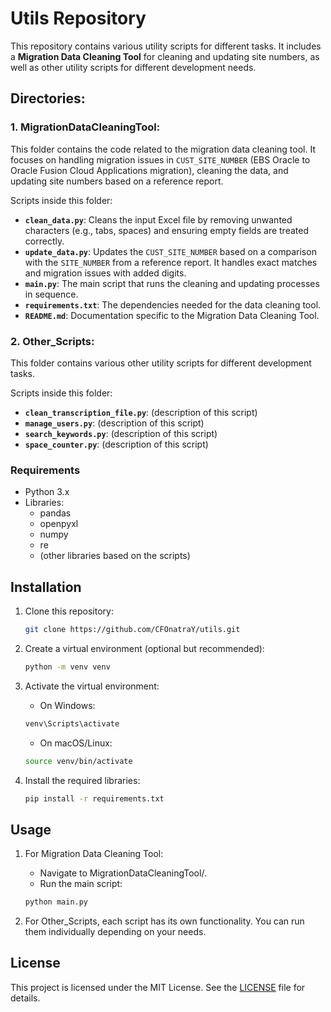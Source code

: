 # Utils Repository

This repository contains various utility scripts for different tasks. It includes a **Migration Data Cleaning Tool** for cleaning and updating site numbers, as well as other utility scripts for different development needs.

## Directories:

### 1. **MigrationDataCleaningTool**:
This folder contains the code related to the migration data cleaning tool. It focuses on handling migration issues in `CUST_SITE_NUMBER` (EBS Oracle to Oracle Fusion Cloud Applications migration), cleaning the data, and updating site numbers based on a reference report.

Scripts inside this folder:
- **`clean_data.py`**: Cleans the input Excel file by removing unwanted characters (e.g., tabs, spaces) and ensuring empty fields are treated correctly.
- **`update_data.py`**: Updates the `CUST_SITE_NUMBER` based on a comparison with the `SITE_NUMBER` from a reference report. It handles exact matches and migration issues with added digits.
- **`main.py`**: The main script that runs the cleaning and updating processes in sequence.
- **`requirements.txt`**: The dependencies needed for the data cleaning tool.
- **`README.md`**: Documentation specific to the Migration Data Cleaning Tool.

### 2. **Other_Scripts**:
This folder contains various other utility scripts for different development tasks.

Scripts inside this folder:
- **`clean_transcription_file.py`**: (description of this script)
- **`manage_users.py`**: (description of this script)
- **`search_keywords.py`**: (description of this script)
- **`space_counter.py`**: (description of this script)

### Requirements

- Python 3.x
- Libraries:
  - pandas
  - openpyxl
  - numpy
  - re
  - (other libraries based on the scripts)

## Installation

1. Clone this repository:
	```bash
	git clone https://github.com/CFOnatraY/utils.git
	```

2. Create a virtual environment (optional but recommended):
	```bash
	python -m venv venv
	```

3. Activate the virtual environment:
	- On Windows:
	```bash
	venv\Scripts\activate
	```
	- On macOS/Linux:
	```bash
	source venv/bin/activate
	```

4. Install the required libraries:
	 ```bash
	pip install -r requirements.txt
	```

## Usage

1. For Migration Data Cleaning Tool:

	- Navigate to MigrationDataCleaningTool/.
	- Run the main script:
	```bash
	python main.py
	```

2. For Other_Scripts, each script has its own functionality. You can run them individually depending on your needs.

## License

This project is licensed under the MIT License. See the [LICENSE](LICENSE) file for details.